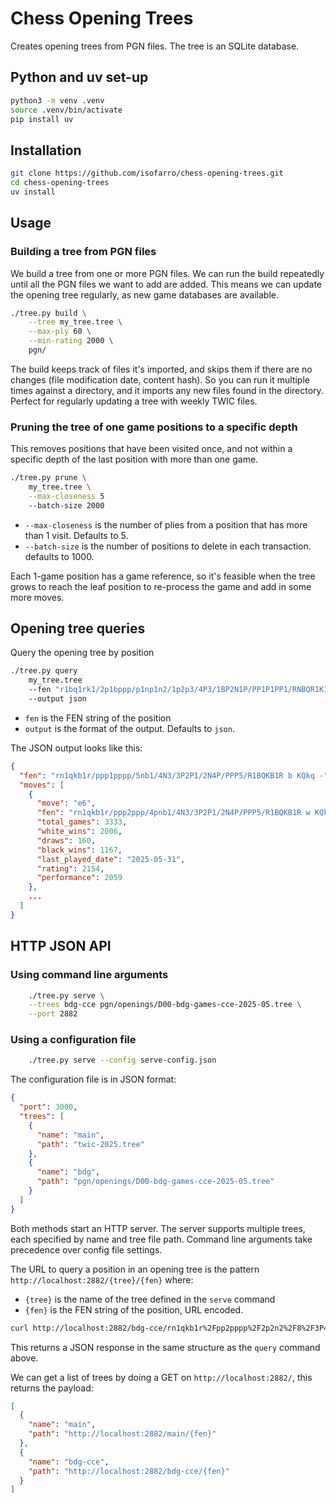 Chess Opening Trees
===================

Creates opening trees from PGN files. The tree is an SQLite database.


## Python and uv set-up

```bash
python3 -m venv .venv
source .venv/bin/activate
pip install uv
```

## Installation

```bash
git clone https://github.com/isofarro/chess-opening-trees.git
cd chess-opening-trees
uv install
```

## Usage


### Building a tree from PGN files

We build a tree from one or more PGN files. We can run the build repeatedly until
all the PGN files we want to add are added. This means we can update the opening
tree regularly, as new game databases are available.

```bash
./tree.py build \
    --tree my_tree.tree \
    --max-ply 60 \
    --min-rating 2000 \
    pgn/
```

The build keeps track of files it's imported, and skips them if there are no changes (file modification date, content hash). So you can run it multiple times against a directory, and it imports any new files found in the directory. Perfect for regularly updating a tree with weekly TWIC files.

### Pruning the tree of one game positions to a specific depth

This removes positions that have been visited once, and not within a specific
depth of the last position with more than one game.

```bash
./tree.py prune \
    my_tree.tree \
    --max-closeness 5
    --batch-size 2000
```

* `--max-closeness` is the number of plies from a position that has more than 1 visit. Defaults to 5.
* `--batch-size` is the number of positions to delete in each transaction. defaults to 1000.

Each 1-game position has a game reference, so it's feasible when the tree grows to reach the leaf position to re-process the game and add in some more moves.

## Opening tree queries

Query the opening tree by position

```bash
./tree.py query
    my_tree.tree
    --fen "r1bq1rk1/2p1bppp/p1np1n2/1p2p3/4P3/1BP2N1P/PP1P1PP1/RNBQR1K1 b - - 0 9"
    --output json
```

- `fen` is the FEN string of the position
- `output` is the format of the output. Defaults to `json`.

The JSON output looks like this:

```json
{
  "fen": "rn1qkb1r/ppp1pppp/5nb1/4N3/3P2P1/2N4P/PPP5/R1BQKB1R b KQkq -",
  "moves": [
    {
      "move": "e6",
      "fen": "rn1qkb1r/ppp2ppp/4pnb1/4N3/3P2P1/2N4P/PPP5/R1BQKB1R w KQkq -",
      "total_games": 3333,
      "white_wins": 2006,
      "draws": 160,
      "black_wins": 1167,
      "last_played_date": "2025-05-31",
      "rating": 2154,
      "performance": 2059
    },
    ...
  ]
}
 ```

## HTTP JSON API

### Using command line arguments

```bash
    ./tree.py serve \
    --trees bdg-cce pgn/openings/D00-bdg-games-cce-2025-05.tree \
    --port 2882
```

### Using a configuration file

```bash
    ./tree.py serve --config serve-config.json
```

The configuration file is in JSON format:

```json
{
  "port": 3000,
  "trees": [
    {
      "name": "main",
      "path": "twic-2025.tree"
    },
    {
      "name": "bdg",
      "path": "pgn/openings/D00-bdg-games-cce-2025-05.tree"
    }
  ]
}
```

Both methods start an HTTP server. The server supports multiple trees, each specified by name and tree file path. Command line arguments take precedence over config file settings.

The URL to query a position in an opening
tree is the pattern `http://localhost:2882/{tree}/{fen}` where:

* `{tree}` is the name of the tree defined in the `serve` command
* `{fen}` is the FEN string of the position, URL encoded.

```bash
curl http://localhost:2882/bdg-cce/rn1qkb1r%2Fpp2pppp%2F2p2n2%2F8%2F3P4%2F2N2Q1P%2FPPP3P1%2FR1B1KB1R%20w%20KQkq%20-%200%208
```

This returns a JSON response in the same structure as the `query` command above.

We can get a list of trees by doing a GET on `http://localhost:2882/`, this returns
the payload:

```json
[
  {
    "name": "main",
    "path": "http://localhost:2882/main/{fen}"
  },
  {
    "name": "bdg-cce",
    "path": "http://localhost:2882/bdg-cce/{fen}"
  }
]
```
